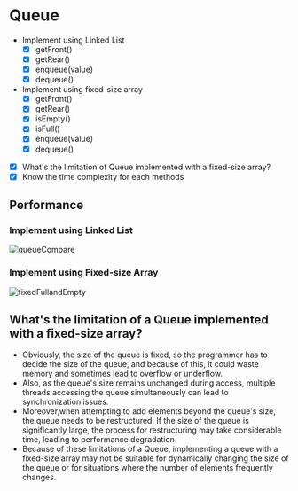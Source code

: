 # Queue

- Implement using Linked List
  - [x] getFront()
  - [x] getRear()
  - [x] enqueue(value)
  - [x] dequeue()
- Implement using fixed-size array
  - [x] getFront()
  - [x] getRear()
  - [x] isEmpty()
  - [x] isFull()
  - [x] enqueue(value)
  - [x] dequeue()
- [x] What's the limitation of Queue implemented with a fixed-size array?
- [x] Know the time complexity for each methods

## Performance

### Implement using Linked List

![queueCompare](https://github.com/rolemadelen/madelenrissa/assets/102719063/98248599-f792-4434-a7dd-97869b79682d)

### Implement using Fixed-size Array

![fixedFullandEmpty](https://github.com/rolemadelen/madelenrissa/assets/102719063/a390e696-e186-4df1-b60c-d672369a59dd)

## What's the limitation of a Queue implemented with a fixed-size array?

- Obviously, the size of the queue is fixed, so the programmer has to decide the size of the queue, and because of this, it could waste memory and sometimes lead to overflow or underflow.
- Also, as the queue's size remains unchanged during access, multiple threads accessing the queue simultaneously can lead to synchronization issues.
- Moreover,when attempting to add elements beyond the queue's size, the queue needs to be restructured. If the size of the queue is significantly large, the process for restructuring may take considerable time, leading to performance degradation.
- Because of these limitations of a Queue, implementing a queue with a fixed-size array may not be suitable for dynamically changing the size of the queue or for situations where the number of elements frequently changes.
